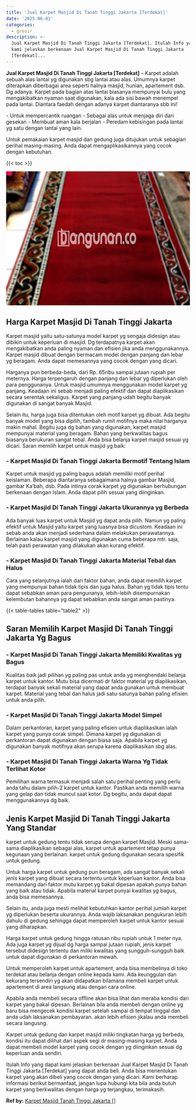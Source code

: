 ```yaml
---
title: 'Jual Karpet Masjid Di Tanah Tinggi Jakarta [Terdekat]'
date: '2025-06-01'
categories:
  - grosir
description: >-
  Jual Karpet Masjid Di Tanah Tinggi Jakarta [Terdekat]. Itulah Info yang dapat
  kami jelaskan berkenaan Jual Karpet Masjid Di Tanah Tinggi Jakarta
  [Terdekat]...
---
```


**Jual Karpet Masjid Di Tanah Tinggi Jakarta \[Terdekat\]** – Karpet adalah sebuah alas lantai yg digunakan sbg lantai atau alas. Umumnya karpet diterapkan diberbagai area seperti halnya masjid, hunian, apartement dsb. Dg adanya. Karpet pada bagian atas lantai biasanya mempunyai bulu yang mengakibatkan nyaman saat digunakan, kala ada sisi bawah menempel pada lantai. Diantara faedah dengan adanya karpet diantaranya sbb ini!

\- Untuk mempercantik ruangan - Sebagai alas untuk menjaga diri dari gesekan - Membuat aman kala berjalan - Peredam kebisingan pada lantai yg satu dengan lantai yang lain.

Untuk pemakaian karpet masjid dan gedung juga ditujukan untuk sebagian perihal masing-masing. Anda dapat mengaplikasikannya yang cocok dengan kebutuhan.

{{< toc >}}

![Jual Karpet Masjid Di Tanah Tinggi Jakarta [Terdekat]](/images/grosir-karpet-murah-55.png)

## Harga Karpet Masjid Di Tanah Tinggi Jakarta

Karpet masjid yaitu satu-satunya model karpet yg sengaja didesign atau dibikin untuk keperluan di masjid. Dg terdapatnya karpet akan mengakibatkan anda paling nyaman dan efisien jika anda menggunakannya. Karpet masjid dibuat dengan bermacam model dengan panjang dan lebar yg beragam. Anda dapat memesannya yang cocok dengan yang dicari.

Harganya pun berbeda-beda, dari Rp. 65ribu sampai jutaan rupiah per meternya. Harga terpengaruh dengan panjang dan lebar yg diperlukan oleh para penggunanya. Untuk masjid umumnya menggunakan model karpet yg panjang. Keadaan ini sebab menjadi paling efektif dan dapat diaplikasikan secara serentak sekaligus. Karpet yang panjang udah begitu banyak digunakan di sangat banyak Masjid.

Selain itu, harga juga bisa ditentukan oleh motif karpet yg dibuat. Ada begitu banyak model yang bisa dipilih, tambah rumit motifnya maka nilai harganya makin mahal. Begitu juga dg bahan yang digunakan, karpet masjid mempunyai material yang beragam. Bahan yang berkwalitas bagus biasanya berukuran sangat tebal. Anda bisa belanja karpet masjid sesuai yg dicari. Saran memilih karpet untuk masjid yg baik:

### \- Karpet Masjid Di Tanah Tinggi Jakarta Bermotif Tentang Islam

Karpet untuk masjid yg paling bagus adalah memiliki motif perihal keislaman. Beberapa diantaranya sebagaimana halnya gambar Masjid, gambar Ka’bah, dsb. Pada intinya corak karpet yg digunakan berhubungan berkenaan dengan Islam. Anda dapat pilih sesuai yang diinginkan.

### \- Karpet Masjid Di Tanah Tinggi Jakarta Ukurannya yg Berbeda

Ada banyak luas karpet untuk Masjid yg dapat anda pilih. Namun yg paling efektif untuk Masjid yaitu karpet yang luasnya bisa dicustom. Keadaan ini sebab anda akan menjadi sederhana dalam melakukan perawatannya. Berlainan kalau karpet masjid yang digunakan cuma beberapa mtr. saja, telah pasti perawatan yang dilakukan akan kurang efektif.

### \- Karpet Masjid Di Tanah Tinggi Jakarta Material Tebal dan Halus

Cara yang selanjutnya ialah dari faktor bahan, anda dapat memilih karpet yang mempunyai bahan tidak tipis dan juga halus. Bahan yg tidak tipis tentu dapat sebabkan aman para pengunanya, lebih-lebih disempurnakan kelembutan bahannya yg dapat sebabkan anda sangat aman pastinya.

{{< table-tables table="table2" >}}

## Saran Memilih Karpet Masjid Di Tanah Tinggi Jakarta Yg Bagus

### \- Karpet Masjid Di Tanah Tinggi Jakarta Memiliki Kwalitas yg Bagus

Kualitas baik jadi pilihan yg paling pas untuk anda yg menghendaki belanja karpet untuk kantor. Mutu bisa dicermati dr faktor material yg diaplikasikan, terdapat banyak sekali material yang dapat anda gunakan untuk membuat karpet. Material yang tebal dan halus jadi satu-satunya bahan paling efisien untuk anda pilih.

### \- Karpet Masjid Di Tanah Tinggi Jakarta Model Simpel

Dalam perkantoran, karpet yang paling efisien untuk diaplikasikan ialah karpet yang punya corak simpel. Dimana karpet yg digunakan di perkantoran dapat digunakan dengan biasa saja. Apabila karpet yg digunakan banyak motifnya akan serupa karena diaplikasikan sbg alas.

### \- Karpet Masjid Di Tanah Tinggi Jakarta Warna Yg Tidak Terlihat Kotor

Pemilihan warna termasuk menjadi salah satu perihal penting yang perlu anda tahu dalam pilih-2 karpet untuk kantor. Pastikan anda memilih warna yang gelap dan tidak muncul saat kotor. Dg begitu, anda dapat dapat menggunakannya dg baik.

## Jenis Karpet Masjid Di Tanah Tinggi Jakarta Yang Standar

karpet untuk gedung tentu tidak serupa dengan karpet Masjid. Meski sama-sama diaplikasikan sebagai alas, karpet untuk apartement tetap punya kegunaan yang berlainan. karpet untuk gedung digunakan secara spesifik untuk gedung.

Untuk harga karpet untuk gedung pun beragam, ada sangat banyak sekali jenis karpet yang dibuat secara tertentu untuk keperluan kantor. Anda bisa memandang dari faktor mutu karpet yg bakal dipesan apakah punya bahan yang baik atau tidak. Apabila material karpet punyai kwalitas yg bagus, anda bisa memesannya.

Selain itu, anda juga mesti melihat kebutuhkan kantor perihal jumlah karpet yg diperlukan beserta ukurannya. Anda wajib laksanakan pengukuran lebih dahulu di gedung sehingga dapat memperoleh karpet untuk kantor sesuai yang diharapkan.

Harga karpet untuk gedung hingga ratusan ribu rupiah untuk 1 meter nya. Ada juga karpet yg dijual dg harga sampai jutaan rupiah, jenis karpet tersebut didesign tertentu dan miliki kwalitas yang sungguh-sungguh baik untuk dapat digunakan di perkantoran mewah.

Untuk memperoleh karpet untuk apartement, anda bisa membelinya di toko terdekat atau belanja dengan online kepada kami. Ada keunggulan dan kekurang tersendiri yg akan didapatkan bilamana membeli karpet untuk apartement di area langsung atau dengan cara online.

Apabila anda membeli secara offline akan bisa lihat dan meraba kondisi dari karpet yang bakal dipesan. Berlainan bila anda membeli dengan online yg baru bisa mengecek kondisi karpet setelah sampai di tempat tinggal dan anda udah laksanakan pembayaran. akan lebih efisien jikalau anda membeli secara langusng.

Karpet untuk gedung dan karpet masjid miliki tingkatan harga yg berbeda, kondisi itu dapat dilihat dari aspek segi dr masing-masing karpet. Anda dapat membeli model karpet yang cocok dengan yg diinginkan sesuai dg keperluan anda sendiri.

Itulah Info yang dapat kami jelaskan berkenaan Jual Karpet Masjid Di Tanah Tinggi Jakarta \[Terdekat\] yang dapat anda beli. Anda bisa menentukan karpet yang akan dibeli yang cocok dengan yang dicari. Kami berharap informasi berikut bermanfaat, jangan lupa hubungi kita bila anda butuh karpet yang berkwalitas dengan harga yg terjangkau, terimakasih.

**Ref by:**  [Karpet Masjid Tanah Tinggi Jakarta []](https://id.wikipedia.org/wiki/Karpet)
